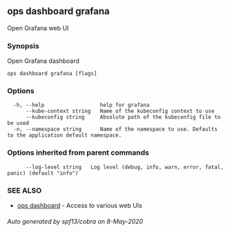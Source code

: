 ## ops dashboard grafana

Open Grafana web UI

### Synopsis

Open Grafana dashboard

```
ops dashboard grafana [flags]
```

### Options

```
  -h, --help                  help for grafana
      --kube-context string   Name of the kubeconfig context to use
      --kubeconfig string     Absolute path of the kubeconfig file to be used
  -n, --namespace string      Name of the namespace to use. Defaults to the application default namespace.
```

### Options inherited from parent commands

```
      --log-level string   Log level (debug, info, warn, error, fatal, panic) (default "info")
```

### SEE ALSO

* [ops dashboard](ops_dashboard.md)	 - Access to various web UIs

###### Auto generated by spf13/cobra on 8-May-2020
